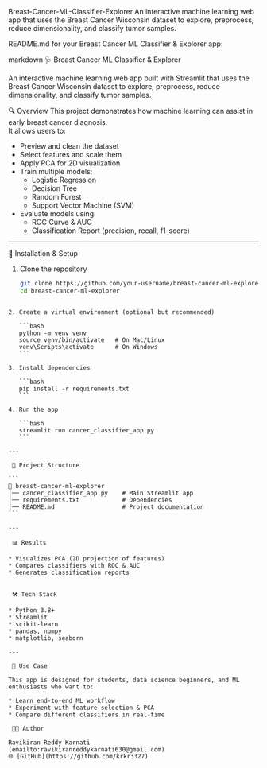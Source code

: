  Breast-Cancer-ML-Classifier-Explorer
An interactive machine learning web app that uses the Breast Cancer Wisconsin dataset to explore, preprocess, reduce dimensionality, and classify tumor samples.

README.md for your Breast Cancer ML Classifier & Explorer app:

markdown
🩺 Breast Cancer ML Classifier & Explorer

An interactive machine learning web app built with Streamlit that uses the Breast Cancer Wisconsin dataset to explore, preprocess, reduce dimensionality, and classify tumor samples.

🔍 Overview
This project demonstrates how machine learning can assist in early breast cancer diagnosis.  
It allows users to:
- Preview and clean the dataset  
- Select features and scale them  
- Apply PCA for 2D visualization  
- Train multiple models:
  - Logistic Regression  
  - Decision Tree  
  - Random Forest  
  - Support Vector Machine (SVM)  
- Evaluate models using:
  - ROC Curve & AUC
  - Classification Report (precision, recall, f1-score)

---

🚀 Installation & Setup

1. Clone the repository
   ```bash
   git clone https://github.com/your-username/breast-cancer-ml-explorer.git
   cd breast-cancer-ml-explorer
````

2. Create a virtual environment (optional but recommended)

   ```bash
   python -m venv venv
   source venv/bin/activate   # On Mac/Linux
   venv\Scripts\activate      # On Windows
   ```

3. Install dependencies

   ```bash
   pip install -r requirements.txt
   ```

4. Run the app

   ```bash
   streamlit run cancer_classifier_app.py
   ```

---

 📂 Project Structure

```
📁 breast-cancer-ml-explorer
│── cancer_classifier_app.py    # Main Streamlit app
│── requirements.txt            # Dependencies
│── README.md                   # Project documentation
```

---

 📊 Results

* Visualizes PCA (2D projection of features)
* Compares classifiers with ROC & AUC
* Generates classification reports


 🛠️ Tech Stack

* Python 3.8+
* Streamlit
* scikit-learn
* pandas, numpy
* matplotlib, seaborn

---

 🎯 Use Case

This app is designed for students, data science beginners, and ML enthusiasts who want to:

* Learn end-to-end ML workflow
* Experiment with feature selection & PCA
* Compare different classifiers in real-time

 👨‍💻 Author

Ravikiran Reddy Karnati
(emailto:ravikiranreddykarnati630@gmail.com)
🌐 [GitHub](https://github.com/krkr3327)
 

